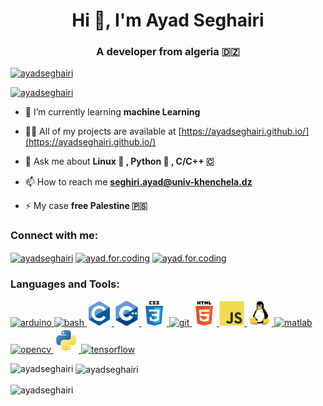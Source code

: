 <h1 align="center">Hi 👋, I'm Ayad Seghairi</h1>
<h3 align="center">A developer from algeria 🇩🇿</h3>

<p align="left"> <a href="https://github.com/ryo-ma/github-profile-trophy"><img src="https://github-profile-trophy.vercel.app/?username=ayadseghairi" alt="ayadseghairi" /></a> </p>

<p align="left"> <a href="https://twitter.com/ayadseghairi" target="blank"><img src="https://img.shields.io/twitter/follow/ayadseghairi?logo=twitter&style=for-the-badge" alt="ayadseghairi" /></a> </p>

- 🌱 I’m currently learning **machine Learning**

- 👨‍💻 All of my projects are available at [https://ayadseghairi.github.io/](https://ayadseghairi.github.io/)

- 💬 Ask me about **Linux 🐧 , Python 🐍 , C/C++ 🇨**

- 📫 How to reach me **seghiri.ayad@univ-khenchela.dz**

- ⚡ My case **free Palestine 🇵🇸**


<h3 align="left">Connect with me:</h3>
<p align="left">
<a href="https://twitter.com/ayadseghairi" target="blank"><img align="center" src="https://raw.githubusercontent.com/rahuldkjain/github-profile-readme-generator/master/src/images/icons/Social/twitter.svg" alt="ayadseghairi" height="30" width="40" /></a>
<a href="https://fb.com/ayad.for.coding" target="blank"><img align="center" src="https://raw.githubusercontent.com/rahuldkjain/github-profile-readme-generator/master/src/images/icons/Social/facebook.svg" alt="ayad.for.coding" height="30" width="40" /></a>
<a href="https://instagram.com/ayad.for.coding" target="blank"><img align="center" src="https://raw.githubusercontent.com/rahuldkjain/github-profile-readme-generator/master/src/images/icons/Social/instagram.svg" alt="ayad.for.coding" height="30" width="40" /></a>
</p>

<h3 align="left">Languages and Tools:</h3>
<p align="left"> <a href="https://www.arduino.cc/" target="_blank" rel="noreferrer"> <img src="https://cdn.worldvectorlogo.com/logos/arduino-1.svg" alt="arduino" width="40" height="40"/> </a> <a href="https://www.gnu.org/software/bash/" target="_blank" rel="noreferrer"> <img src="https://www.vectorlogo.zone/logos/gnu_bash/gnu_bash-icon.svg" alt="bash" width="40" height="40"/> </a> <a href="https://www.cprogramming.com/" target="_blank" rel="noreferrer"> <img src="https://raw.githubusercontent.com/devicons/devicon/master/icons/c/c-original.svg" alt="c" width="40" height="40"/> </a> <a href="https://www.w3schools.com/cpp/" target="_blank" rel="noreferrer"> <img src="https://raw.githubusercontent.com/devicons/devicon/master/icons/cplusplus/cplusplus-original.svg" alt="cplusplus" width="40" height="40"/> </a> <a href="https://www.w3schools.com/css/" target="_blank" rel="noreferrer"> <img src="https://raw.githubusercontent.com/devicons/devicon/master/icons/css3/css3-original-wordmark.svg" alt="css3" width="40" height="40"/> </a> <a href="https://git-scm.com/" target="_blank" rel="noreferrer"> <img src="https://www.vectorlogo.zone/logos/git-scm/git-scm-icon.svg" alt="git" width="40" height="40"/> </a> <a href="https://www.w3.org/html/" target="_blank" rel="noreferrer"> <img src="https://raw.githubusercontent.com/devicons/devicon/master/icons/html5/html5-original-wordmark.svg" alt="html5" width="40" height="40"/> </a> <a href="https://developer.mozilla.org/en-US/docs/Web/JavaScript" target="_blank" rel="noreferrer"> <img src="https://raw.githubusercontent.com/devicons/devicon/master/icons/javascript/javascript-original.svg" alt="javascript" width="40" height="40"/> </a> <a href="https://www.linux.org/" target="_blank" rel="noreferrer"> <img src="https://raw.githubusercontent.com/devicons/devicon/master/icons/linux/linux-original.svg" alt="linux" width="40" height="40"/> </a> <a href="https://www.mathworks.com/" target="_blank" rel="noreferrer"> <img src="https://upload.wikimedia.org/wikipedia/commons/2/21/Matlab_Logo.png" alt="matlab" width="40" height="40"/> </a> <a href="https://opencv.org/" target="_blank" rel="noreferrer"> <img src="https://www.vectorlogo.zone/logos/opencv/opencv-icon.svg" alt="opencv" width="40" height="40"/> </a> <a href="https://www.python.org" target="_blank" rel="noreferrer"> <img src="https://raw.githubusercontent.com/devicons/devicon/master/icons/python/python-original.svg" alt="python" width="40" height="40"/> </a> <a href="https://www.tensorflow.org" target="_blank" rel="noreferrer"> <img src="https://www.vectorlogo.zone/logos/tensorflow/tensorflow-icon.svg" alt="tensorflow" width="40" height="40"/> </a> </p>

<p><img align="left" src="https://github-readme-stats.vercel.app/api/top-langs?username=ayadseghairi&show_icons=true&locale=en&layout=compact" alt="ayadseghairi" /></p>

<p>&nbsp;<img align="center" src="https://github-readme-stats.vercel.app/api?username=ayadseghairi&show_icons=true&locale=en" alt="ayadseghairi" /></p>

<p><img align="center" src="https://github-readme-streak-stats.herokuapp.com/?user=ayadseghairi&" alt="ayadseghairi" /></p>

